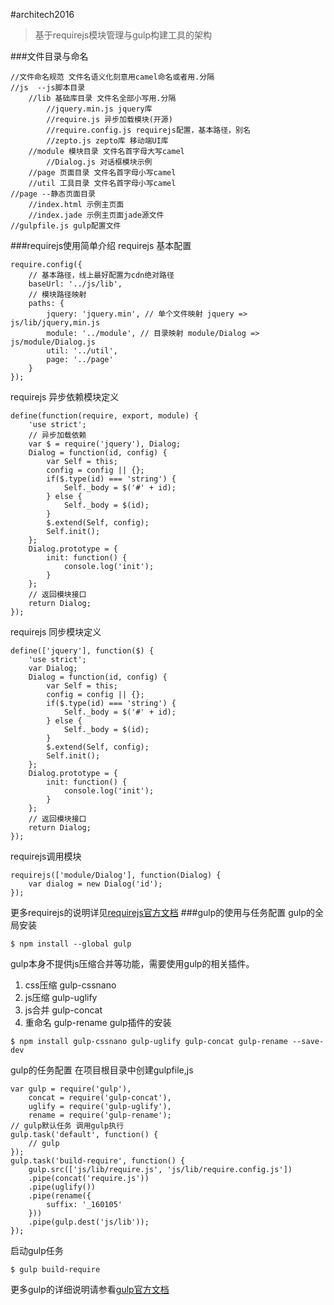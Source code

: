 #architech2016
> 基于requirejs模块管理与gulp构建工具的架构

###文件目录与命名
```
//文件命名规范 文件名语义化刻意用camel命名或者用.分隔
//js  --js脚本目录
	//lib 基础库目录 文件名全部小写用.分隔
		//jquery.min.js jquery库
		//require.js 异步加载模块(开源)
		//require.config.js requirejs配置，基本路径，别名
		//zepto.js zepto库 移动端UI库
	//module 模块目录 文件名首字母大写camel
		//Dialog.js 对话框模块示例
	//page 页面目录 文件名首字母小写camel
	//util 工具目录 文件名首字母小写camel
//page --静态页面目录
	//index.html 示例主页面
	//index.jade 示例主页面jade源文件
//gulpfile.js gulp配置文件
```
###requirejs使用简单介绍
requirejs 基本配置
```
require.config({
	// 基本路径，线上最好配置为cdn绝对路径
	baseUrl: '../js/lib',
	// 模块路径映射
	paths: {
		jquery: 'jquery.min', // 单个文件映射 jquery => js/lib/jquery,min.js
		module: '../module', // 目录映射 module/Dialog => js/module/Dialog.js
		util: '../util',
		page: '../page'
	}
});
```
requirejs 异步依赖模块定义
```
define(function(require, export, module) {
	'use strict';
	// 异步加载依赖
	var $ = require('jquery'), Dialog;
	Dialog = function(id, config) {
		var Self = this;
		config = config || {};
		if($.type(id) === 'string') {
			Self._body = $('#' + id);
		} else {
			Self._body = $(id);
		}
		$.extend(Self, config);
		Self.init();
	};
	Dialog.prototype = {
		init: function() {
			console.log('init');
		}
	};
	// 返回模块接口
	return Dialog;
});
```
requirejs 同步模块定义
```
define(['jquery'], function($) {
	'use strict';
	var Dialog;
	Dialog = function(id, config) {
		var Self = this;
		config = config || {};
		if($.type(id) === 'string') {
			Self._body = $('#' + id);
		} else {
			Self._body = $(id);
		}
		$.extend(Self, config);
		Self.init();
	};
	Dialog.prototype = {
		init: function() {
			console.log('init');
		}
	};
	// 返回模块接口
	return Dialog;
});
```
requirejs调用模块
```
requirejs(['module/Dialog'], function(Dialog) {
	var dialog = new Dialog('id');
});
```
更多requirejs的说明详见[requirejs官方文档](http://requirejs.org)
###gulp的使用与任务配置
gulp的全局安装
```
$ npm install --global gulp
```
gulp本身不提供js压缩合并等功能，需要使用gulp的相关插件。

1. css压缩 gulp-cssnano
2. js压缩  gulp-uglify
3. js合并  gulp-concat
4. 重命名  gulp-rename
gulp插件的安装
```
$ npm install gulp-cssnano gulp-uglify gulp-concat gulp-rename --save-dev
```
gulp的任务配置
在项目根目录中创建gulpfile,js
```
var gulp = require('gulp'),
	concat = require('gulp-concat'),
	uglify = require('gulp-uglify'),
	rename = require('gulp-rename');
// gulp默认任务 调用gulp执行
gulp.task('default', function() {
	// gulp
});
gulp.task('build-require', function() {
	gulp.src(['js/lib/require.js', 'js/lib/require.config.js'])
	.pipe(concat('require.js'))
	.pipe(uglify())
	.pipe(rename({
		suffix: '_160105'
	}))
	.pipe(gulp.dest('js/lib'));
});
```
启动gulp任务
```
$ gulp build-require
```
更多gulp的详细说明请参看[gulp官方文档](http://www.gulpjs.com.cn/)

